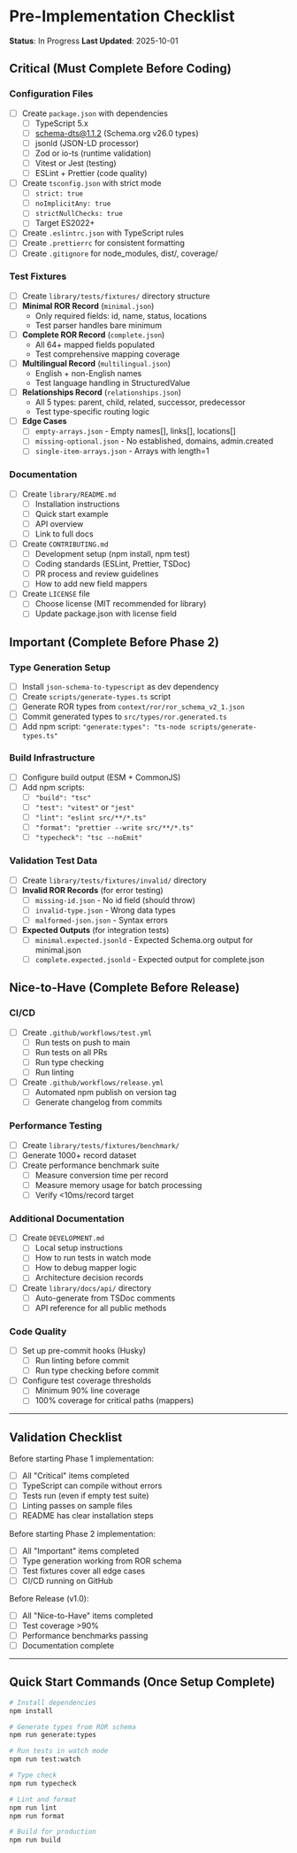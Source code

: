 # Pre-Implementation Checklist

**Status**: In Progress
**Last Updated**: 2025-10-01

## Critical (Must Complete Before Coding)

### Configuration Files
- [ ] Create `package.json` with dependencies
  - [ ] TypeScript 5.x
  - [ ] schema-dts@1.1.2 (Schema.org v26.0 types)
  - [ ] jsonld (JSON-LD processor)
  - [ ] Zod or io-ts (runtime validation)
  - [ ] Vitest or Jest (testing)
  - [ ] ESLint + Prettier (code quality)
- [ ] Create `tsconfig.json` with strict mode
  - [ ] `strict: true`
  - [ ] `noImplicitAny: true`
  - [ ] `strictNullChecks: true`
  - [ ] Target ES2022+
- [ ] Create `.eslintrc.json` with TypeScript rules
- [ ] Create `.prettierrc` for consistent formatting
- [ ] Create `.gitignore` for node_modules, dist/, coverage/

### Test Fixtures
- [ ] Create `library/tests/fixtures/` directory structure
- [ ] **Minimal ROR Record** (`minimal.json`)
  - Only required fields: id, name, status, locations
  - Test parser handles bare minimum
- [ ] **Complete ROR Record** (`complete.json`)
  - All 64+ mapped fields populated
  - Test comprehensive mapping coverage
- [ ] **Multilingual Record** (`multilingual.json`)
  - English + non-English names
  - Test language handling in StructuredValue
- [ ] **Relationships Record** (`relationships.json`)
  - All 5 types: parent, child, related, successor, predecessor
  - Test type-specific routing logic
- [ ] **Edge Cases**
  - [ ] `empty-arrays.json` - Empty names[], links[], locations[]
  - [ ] `missing-optional.json` - No established, domains, admin.created
  - [ ] `single-item-arrays.json` - Arrays with length=1

### Documentation
- [ ] Create `library/README.md`
  - [ ] Installation instructions
  - [ ] Quick start example
  - [ ] API overview
  - [ ] Link to full docs
- [ ] Create `CONTRIBUTING.md`
  - [ ] Development setup (npm install, npm test)
  - [ ] Coding standards (ESLint, Prettier, TSDoc)
  - [ ] PR process and review guidelines
  - [ ] How to add new field mappers
- [ ] Create `LICENSE` file
  - [ ] Choose license (MIT recommended for library)
  - [ ] Update package.json with license field

## Important (Complete Before Phase 2)

### Type Generation Setup
- [ ] Install `json-schema-to-typescript` as dev dependency
- [ ] Create `scripts/generate-types.ts` script
- [ ] Generate ROR types from `context/ror/ror_schema_v2_1.json`
- [ ] Commit generated types to `src/types/ror.generated.ts`
- [ ] Add npm script: `"generate:types": "ts-node scripts/generate-types.ts"`

### Build Infrastructure
- [ ] Configure build output (ESM + CommonJS)
- [ ] Add npm scripts:
  - [ ] `"build": "tsc"`
  - [ ] `"test": "vitest"` or `"jest"`
  - [ ] `"lint": "eslint src/**/*.ts"`
  - [ ] `"format": "prettier --write src/**/*.ts"`
  - [ ] `"typecheck": "tsc --noEmit"`

### Validation Test Data
- [ ] Create `library/tests/fixtures/invalid/` directory
- [ ] **Invalid ROR Records** (for error testing)
  - [ ] `missing-id.json` - No id field (should throw)
  - [ ] `invalid-type.json` - Wrong data types
  - [ ] `malformed-json.json` - Syntax errors
- [ ] **Expected Outputs** (for integration tests)
  - [ ] `minimal.expected.jsonld` - Expected Schema.org output for minimal.json
  - [ ] `complete.expected.jsonld` - Expected output for complete.json

## Nice-to-Have (Complete Before Release)

### CI/CD
- [ ] Create `.github/workflows/test.yml`
  - [ ] Run tests on push to main
  - [ ] Run tests on all PRs
  - [ ] Run type checking
  - [ ] Run linting
- [ ] Create `.github/workflows/release.yml`
  - [ ] Automated npm publish on version tag
  - [ ] Generate changelog from commits

### Performance Testing
- [ ] Create `library/tests/fixtures/benchmark/`
- [ ] Generate 1000+ record dataset
- [ ] Create performance benchmark suite
  - [ ] Measure conversion time per record
  - [ ] Measure memory usage for batch processing
  - [ ] Verify <10ms/record target

### Additional Documentation
- [ ] Create `DEVELOPMENT.md`
  - [ ] Local setup instructions
  - [ ] How to run tests in watch mode
  - [ ] How to debug mapper logic
  - [ ] Architecture decision records
- [ ] Create `library/docs/api/` directory
  - [ ] Auto-generate from TSDoc comments
  - [ ] API reference for all public methods

### Code Quality
- [ ] Set up pre-commit hooks (Husky)
  - [ ] Run linting before commit
  - [ ] Run type checking before commit
- [ ] Configure test coverage thresholds
  - [ ] Minimum 90% line coverage
  - [ ] 100% coverage for critical paths (mappers)

---

## Validation Checklist

Before starting Phase 1 implementation:
- [ ] All "Critical" items completed
- [ ] TypeScript can compile without errors
- [ ] Tests run (even if empty test suite)
- [ ] Linting passes on sample files
- [ ] README has clear installation steps

Before starting Phase 2 implementation:
- [ ] All "Important" items completed
- [ ] Type generation working from ROR schema
- [ ] Test fixtures cover all edge cases
- [ ] CI/CD running on GitHub

Before Release (v1.0):
- [ ] All "Nice-to-Have" items completed
- [ ] Test coverage >90%
- [ ] Performance benchmarks passing
- [ ] Documentation complete

---

## Quick Start Commands (Once Setup Complete)

```bash
# Install dependencies
npm install

# Generate types from ROR schema
npm run generate:types

# Run tests in watch mode
npm run test:watch

# Type check
npm run typecheck

# Lint and format
npm run lint
npm run format

# Build for production
npm run build
```
